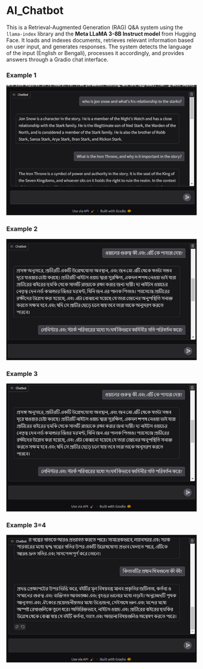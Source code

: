 # AI_Chatbot

This is a Retrieval-Augmented Generation (RAG) Q&A system using the `llama-index` library and the **Meta LLaMA 3-8B Instruct model** from Hugging Face. It loads and indexes documents, retrieves relevant information based on user input, and generates responses. The system detects the language of the input (English or Bengali), processes it accordingly, and provides answers through a Gradio chat interface.

### Example 1
![Example 1](examples/ex1.png)

### Example 2
![Example 2](examples/ex2.png)

### Example 3
![Example 3](examples/ex3.png)

### Example 3=4
![Example 4](examples/ex4.png)